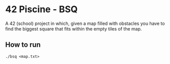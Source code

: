 # 42 Piscine - BSQ
A 42 (school) project in which, given a map filled with obstacles you have to find the biggest square that fits within the empty tiles of the map.

## How to run
```shell
./bsq <map.txt>
```
